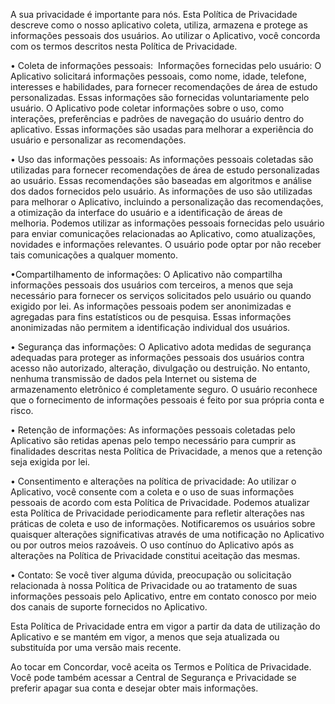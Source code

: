 A sua privacidade é importante para nós. Esta Política de Privacidade descreve como o nosso aplicativo coleta, utiliza, armazena e protege as informações pessoais dos usuários. Ao utilizar o Aplicativo, você concorda com os termos descritos nesta Política de Privacidade.

• Coleta de informações pessoais:  Informações fornecidas pelo usuário: O Aplicativo solicitará informações pessoais, como nome, idade, telefone, interesses e habilidades, para fornecer recomendações de área de estudo personalizadas. Essas informações são fornecidas voluntariamente pelo usuário. O Aplicativo pode coletar informações sobre o uso, como interações, preferências e padrões de navegação do usuário dentro do aplicativo. Essas informações são usadas para melhorar a experiência do usuário e personalizar as recomendações.

• Uso das informações pessoais: As informações pessoais coletadas são utilizadas para fornecer recomendações de área de estudo personalizadas ao usuário. Essas recomendações são baseadas em algoritmos e análise dos dados fornecidos pelo usuário. As informações de uso são utilizadas para melhorar o Aplicativo, incluindo a personalização das recomendações, a otimização da interface do usuário e a identificação de áreas de melhoria. Podemos utilizar as informações pessoais fornecidas pelo usuário para enviar comunicações relacionadas ao Aplicativo, como atualizações, novidades e informações relevantes. O usuário pode optar por não receber tais comunicações a qualquer momento.

•Compartilhamento de informações: O Aplicativo não compartilha informações pessoais dos usuários com terceiros, a menos que seja necessário para fornecer os serviços solicitados pelo usuário ou quando exigido por lei. As informações pessoais podem ser anonimizadas e agregadas para fins estatísticos ou de pesquisa. Essas informações anonimizadas não permitem a identificação individual dos usuários.

• Segurança das informações: O Aplicativo adota medidas de segurança adequadas para proteger as informações pessoais dos usuários contra acesso não autorizado, alteração, divulgação ou destruição. No entanto, nenhuma transmissão de dados pela Internet ou sistema de armazenamento eletrônico é completamente seguro. O usuário reconhece que o fornecimento de informações pessoais é feito por sua própria conta e risco.

• Retenção de informações: As informações pessoais coletadas pelo Aplicativo são retidas apenas pelo tempo necessário para cumprir as finalidades descritas nesta Política de Privacidade, a menos que a retenção seja exigida por lei.

• Consentimento e alterações na política de privacidade: Ao utilizar o Aplicativo, você consente com a coleta e o uso de suas informações pessoais de acordo com esta Política de Privacidade. Podemos atualizar esta Política de Privacidade periodicamente para refletir alterações nas práticas de coleta e uso de informações. Notificaremos os usuários sobre quaisquer alterações significativas através de uma notificação no Aplicativo ou por outros meios razoáveis. O uso contínuo do Aplicativo após as alterações na Política de Privacidade constitui aceitação das mesmas.

• Contato: Se você tiver alguma dúvida, preocupação ou solicitação relacionada à nossa Política de Privacidade ou ao tratamento de suas informações pessoais pelo Aplicativo, entre em contato conosco por meio dos canais de suporte fornecidos no Aplicativo.

Esta Política de Privacidade entra em vigor a partir da data de utilização do Aplicativo e se mantém em vigor, a menos que seja atualizada ou substituída por uma versão mais recente.

Ao tocar em Concordar, você aceita os Termos e Política de Privacidade. Você pode também acessar a Central de Segurança e Privacidade se preferir apagar sua conta e desejar obter mais informações.
